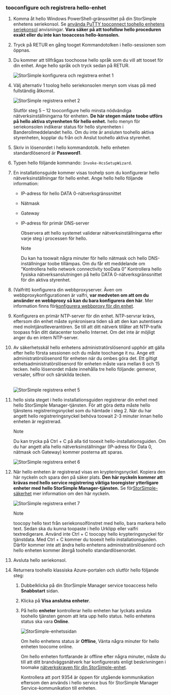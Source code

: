 <!--author=alkohli last changed: 02/22/2016-->


### <a name="tooconfigure-and-register-hello-device"></a>tooconfigure och registrera hello-enhet
1. Komma åt hello Windows PowerShell-gränssnittet på din StorSimple enhetens seriekonsol. Se [använda PuTTY tooconnect toohello enhetens seriekonsol](#use-putty-to-connect-to-the-device-serial-console) anvisningar. **Vara säker på att toofollow hello proceduren exakt eller du inte kan tooaccess hello-konsolen.**
2. Tryck på RETUR en gång tooget Kommandotolken i hello-sessionen som öppnas. 
3. Du kommer att tillfrågas toochoose hello språk som du vill att tooset för din enhet. Ange hello språk och tryck sedan på RETUR. 
   
    ![StorSimple konfigurera och registrera enhet 1](./media/storsimple-configure-and-register-device-u1/HCS_RegisterYourDevice1-U1-include.png)
4. Välj alternativ 1 toolog hello seriekonsolen menyn som visas på med fullständig åtkomst. 
   
    ![StorSimple registrera enhet 2](./media/storsimple-configure-and-register-device-u1/HCS_RegisterYourDevice2_U1-include.png)
   
     Slutför steg 5 – 12 tooconfigure hello minsta nödvändiga nätverksinställningarna för enheten. **De här stegen måste toobe utförs på hello aktiva styrenheten för hello enhet.** hello menyn för seriekonsolen indikerar status för hello styrenheten i Banderollmeddelandet hello. Om du inte är ansluten toohello aktiva styrenheten, kopplar du från och Anslut toohello aktiva styrenhet.
5. Skriv in lösenordet i hello kommandotolk. hello enheten standardlösenord är **Password1**.
6. Typen hello följande kommando: `Invoke-HcsSetupWizard`. 
7. En installationsguide kommer visas toohelp som du konfigurerar hello nätverksinställningar för hello enhet. Ange hello hello följande information: 
   
   * IP-adress för hello DATA 0-nätverksgränssnittet
   * Nätmask
   * Gateway
   * IP-adress för primär DNS-server
     
        Observera att hello systemet validerar nätverksinställningarna efter varje steg i processen för hello.
     
     > [!NOTE]
     > Du kan ha toowait några minuter för hello nätmask och hello DNS-inställningar toobe tillämpas. Om du får ett meddelande om ”Kontrollera hello network connectivity tooData 0” Kontrollera hello fysiska nätverksanslutningen på hello DATA 0-nätverksgränssnittet för din aktiva styrenhet.
     > 
     > 
8. (Valfritt) konfigurera din webbproxyserver. Även om webbproxykonfigurationen är valfri, **var medveten om att om du använder en webbproxy så kan du bara konfigurera den här**. Mer information finns för[konfigurera webbproxy för din enhet](../articles/storsimple/storsimple-configure-web-proxy.md).
9. Konfigurera en primär NTP-server för din enhet. NTP-servrar krävs, eftersom din enhet måste synkronisera tiden så att den kan autentisera med molntjänstleverantören. Se till att ditt nätverk tillåter att NTP-trafik toopass från ditt datacenter toohello Internet. Om det inte är möjligt anger du en intern NTP-server. 
10. Av säkerhetsskäl hello enhetens administratörslösenord upphör att gälla efter hello första sessionen och du måste toochange it nu. Ange ett administratörslösenord för enheten när du ombes göra det. Ett giltigt enhetsadministratörslösenord för enheten måste vara mellan 8 och 15 tecken. hello lösenordet måste innehålla tre hello följande: gemener, versaler, siffror och särskilda tecken.
    
    <br/>![StorSimple registrera enhet 5](./media/storsimple-configure-and-register-device-u1/HCS_RegisterYourDevice5_U1-include.png)
11. hello sista steget i hello installationsguiden registrerar din enhet med hello StorSimple Manager-tjänsten. För att göra detta måste hello tjänstens registreringsnyckel som du hämtade i steg 2. När du har angett hello registreringsnyckel behöva toowait 2-3 minuter innan hello enheten är registrerad.
    
    > [!NOTE]
    > Du kan trycka på Ctrl + C på alla tid tooexit hello-installationsguiden. Om du har angett alla hello nätverksinställningar (IP-adress för Data 0, nätmask och Gateway) kommer posterna att sparas.
    > 
    > 
    
    ![StorSimple registrera enhet 6](./media/storsimple-configure-and-register-device-u1/HCS_RegisterYourDevice6_U1-include.png)
12. När hello enheten är registrerad visas en krypteringsnyckel. Kopiera den här nyckeln och spara den på säker plats. **Den här nyckeln kommer att krävas med hello service registrering viktiga tooregister ytterligare enheter med hello StorSimple Manager-tjänsten.** Se för[StorSimple-säkerhet](../articles/storsimple/storsimple-security.md) mer information om den här nyckeln.
    
    ![StorSimple registrera enhet 7](./media/storsimple-configure-and-register-device-u1/HCS_RegisterYourDevice7_U1-include.png)    
    
    > [!NOTE]
    > toocopy hello text från seriekonsolfönstret med hello, bara markera hello text. Sedan ska du kunna toopaste i hello Urklipp eller valfri textredigerare. Använd inte Ctrl + C toocopy hello krypteringsnyckel för tjänstdata. Med Ctrl + C kommer du tooexit hello installationsguiden. Därför kommer inte att ändra hello enhetens administratörslösenord och hello enheten kommer återgå toohello standardlösenordet.
    > 
    > 
13. Avsluta hello seriekonsol.
14. Returnera toohello klassiska Azure-portalen och slutför hello följande steg:
    
    1. Dubbelklicka på din StorSimple Manager service tooaccess hello **Snabbstart** sidan.
    2. Klicka på **Visa anslutna enheter**.
    3. På hello **enheter** kontrollerar hello enheten har lyckats ansluta toohello tjänsten genom att leta upp hello status. hello enhetens status ska vara **Online**.
       
        ![StorSimple-enhetssidan](./media/storsimple-configure-and-register-device-u1/HCS_DevicesPageM_U1-include.png) 
       
        Om hello enhetens status är **Offline**, Vänta några minuter för hello enheten toocome online. 
       
        Om hello enheten fortfarande är offline efter några minuter, måste du till att ditt brandväggsnätverk har konfigurerats enligt beskrivningen i toomake [nätverkskraven för din StorSimple-enhet](../articles/storsimple/storsimple-system-requirements.md). 
       
        Kontrollera att port 9354 är öppen för utgående kommunikation eftersom den används i hello service bus för StorSimple Manager Service-kommunikation till enheten.

